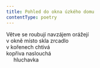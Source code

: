 ```yaml
---
title: Pohled do okna úzkého domu
contentType: poetry
---
```


<section>

Větve se roubují navzájem orážejí  
v okně místo skla zrcadlo  
v kořenech chtivá  
kopřiva naslouchá  
     hluchavka

</section>
